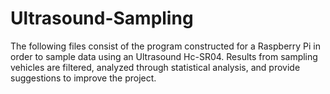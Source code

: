 # Ultrasound-Sampling
The following files consist of the program constructed for a Raspberry Pi in order to sample data using an Ultrasound Hc-SR04.
Results from sampling vehicles are filtered, analyzed through statistical analysis, and provide suggestions to improve the project. 

